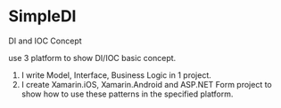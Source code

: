 # SimpleDI
DI and IOC Concept

use 3 platform to show DI/IOC basic concept.

1. I write Model, Interface, Business Logic in 1 project.
2. I create Xamarin.iOS, Xamarin.Android and ASP.NET Form project to show how to use these patterns in the specified platform.
